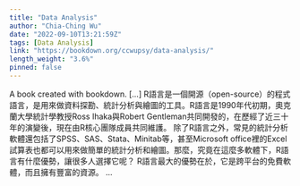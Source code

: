```yaml
---
title: "Data Analysis"
author: "Chia-Ching Wu"
date: "2022-09-10T13:21:59Z"
tags: [Data Analysis]
link: "https://bookdown.org/ccwupsy/data-analysis/"
length_weight: "3.6%"
pinned: false
---
```


A book created with bookdown. [...] R語言是一個開源（open-source）的程式語言，是用來做資料探勘、統計分析與繪圖的工具。R語言是1990年代初期，奧克蘭大學統計學教授Ross Ihaka與Robert Gentleman共同開發的，在歷經了近三十年的演變後，現在由R核心團隊成員共同維護。 除了R語言之外，常見的統計分析軟體還包括了SPSS、SAS、Stata、Minitab等，甚至Microsoft office裡的Excel試算表也都可以用來做簡單的統計分析和繪圖。那麼，究竟在這麼多軟體下，R語言有什麼優勢，讓很多人選擇它呢？ R語言最大的優勢在於，它是跨平台的免費軟體，而且擁有豐富的資源。 ...
